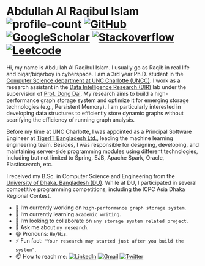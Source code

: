 # Abdullah Al Raqibul Islam<br/>![profile-count](https://komarev.com/ghpvc/?username=biqar&color=red&style=plastic) [![GitHub](https://img.shields.io/badge/-@biqar-181717?style=flat&logo=Github&logoColor=white)](https://github.com/biqar) [![GoogleScholar](https://img.shields.io/badge/-Abdullah_Al_Raqibul_Islam-4885ED?style=flat&logo=GoogleScholar&logoColor=white)](https://scholar.google.com/citations?user=H8zsAR8AAAAJ) [![Stackoverflow](https://img.shields.io/badge/-biqarboy-FE7A16?style=flat&logo=Stackoverflow&logoColor=white)](https://stackoverflow.com/users/1379817/biqarboy) [![Leetcode](https://img.shields.io/badge/-@biqar-FFA116?style=flat&logo=Leetcode&logoColor=white)](https://leetcode.com/biqar)

Hi, my name is Abdullah Al Raqibul Islam. I usually go as Raqib in real life and biqar/biqarboy in cyberspace. I am a 3rd year Ph.D. student in the [Computer Science department at UNC Charlotte (UNCC)](https://cci.charlotte.edu). I work as a research assistant in the [Data Intelligence Research (DIR)](https://github.com/DIR-LAB) lab under the supervision of [Prof. Dong Dai](https://webpages.charlotte.edu/ddai/). My research aims to build a high-performance graph storage system and optimize it for emerging storage technologies (e.g., Persistent Memory). I am particularly interested in developing data structures to efficiently store dynamic graphs without scarifying the efficiency of running graph analysis.

Before my time at UNC Charlotte, I was appointed as a Principal Software Engineer at [TigerIT Bangladesh Ltd.](https://www.tigerit.com), leading the machine learning engineering team. Besides, I was responsible for designing, developing, and maintaining server-side programming modules using different technologies, including but not limited to Spring, EJB, Apache Spark, Oracle, Elasticsearch, etc.

I received my B.Sc. in Computer Science and Engineering from the [University of Dhaka, Bangladesh (DU)](https://www.cse.du.ac.bd). While at DU, I participated in several competitive programming competitions, including the ICPC Asia Dhaka Regional Contest.

-  🔭 I’m currently working on `high-performance graph storage system`.
-  🌱 I’m currently learning `academic writing`.
-  👯 I’m looking to collaborate on `any storage system related project`.
-  💬 Ask me about `my research`.
-  😄 Pronouns: `He/His`.
-  ⚡ Fun fact: `"Your research may started just after you build the system"`.
-  📫 How to reach me:
[![LinkedIn](https://img.shields.io/badge/-A_A_Raqibul_Islam-2867B2?style=flat&logo=Linkedin&logoColor=white)](https://www.linkedin.com/in/aa-raqibul-islam)
[![Gmail](https://img.shields.io/badge/-Raqib-DB4437?style=flat&logo=Gmail&logoColor=white)](mailto:iraqibul.csedu@gmail.com)
[![Twitter](https://img.shields.io/badge/-@AbdullahRaqibul-1da1f2?style=flat&logo=Twitter&logoColor=white)](https://twitter.com/AbdullahRaqibul)
